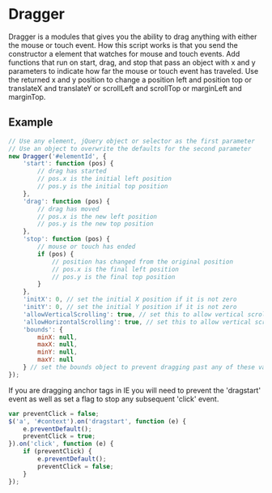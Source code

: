 Dragger
=======

Dragger is a modules that gives you the ability to drag anything with either the mouse or touch event. How this script works is that you send the constructor a element that watches for mouse and touch events. Add functions that run on start, drag, and stop that pass an object with x and y parameters to indicate how far the mouse or touch event has traveled. Use the returned x and y position to change a position left and position top or translateX and translateY or scrollLeft and scrollTop or marginLeft and marginTop.

Example
-------
```javascript
// Use any element, jQuery object or selector as the first parameter
// Use an object to overwrite the defaults for the second parameter
new Dragger('#elementId', {
    'start': function (pos) {
        // drag has started
        // pos.x is the initial left position
        // pos.y is the initial top position
    },
    'drag': function (pos) {
        // drag has moved
        // pos.x is the new left position
        // pos.y is the new top position
    },
    'stop': function (pos) {
        // mouse or touch has ended
        if (pos) {
            // position has changed from the original position
            // pos.x is the final left position
            // pos.y is the final top position
        }
    },
    'initX': 0, // set the initial X position if it is not zero
    'initY': 0, // set the initial Y position if it is not zero
    'allowVerticalScrolling': true, // set this to allow vertical scrolling on touch devices
    'allowHorizontalScrolling': true, // set this to allow vertical scrolling on touch devices
    'bounds': {
        minX: null,
        maxX: null,
        minY: null,
        maxY: null
    } // set the bounds object to prevent dragging past any of these values.
});
```

If you are dragging anchor tags in IE you will need to prevent the 'dragstart' event as well as set a flag to stop any subsequent 'click' event.
```javascript
var preventClick = false;
$('a', '#context').on('dragstart', function (e) {
    e.preventDefault();
    preventClick = true;
}).on('click', function (e) {
    if (preventClick) {
        e.preventDefault();
        preventClick = false;
    }
});
```